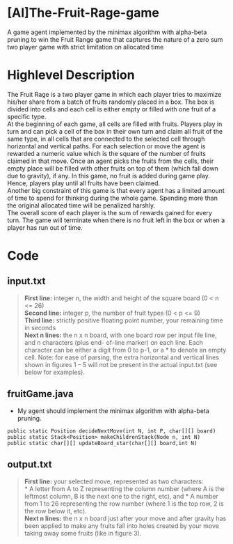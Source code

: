 # [AI]The-Fruit-Rage-game
 A game agent implemented by the minimax algorithm with alpha-beta pruning to win the Fruit Range game that captures the nature of a zero sum two player game with strict limitation on allocated time

# Highlevel Description
The Fruit Rage is a two player game in which each player tries to maximize his/her share from a batch of fruits randomly placed in a box. The box is divided into cells and each cell is either empty or filled with one fruit of a specific type.
<br />
At the beginning of each game, all cells are filled with fruits. Players play in turn and can pick a cell of the box in their own turn and claim all fruit of the same type, in all cells that are connected to the selected cell through horizontal and vertical paths. For each selection or move the agent is rewarded a numeric value which is the square of the number of fruits claimed in that move. Once an agent picks the fruits from the cells, their empty place will be filled with other fruits on top of them (which fall down due to gravity), if any. In this game, no fruit is added during game play. Hence, players play until all fruits have been claimed.
<br />
Another big constraint of this game is that every agent has a limited amount of time to spend for thinking during the whole game. Spending more than the original allocated time will be penalized harshly.
<br />
The overall score of each player is the sum of rewards gained for every turn. The game will terminate when there is no fruit left in the box or when a player has run out of time.

# Code
## input.txt
> __First line:__ integer n, the width and height of the square board (0 < n <= 26)<br />
> __Second line:__ integer p, the number of fruit types (0 < p <= 9)<br />
> __Third line:__ strictly positive floating point number, your remaining time in seconds<br />
> __Next n lines:__ the n x n board, with one board row per input file line, and n characters (plus end- of-line marker) on each line. Each character can be either a digit from 0 to p-1, or a * to denote an empty cell. Note: for ease of parsing, the extra horizontal and vertical lines shown in figures 1 – 5 will not be present in the actual input.txt (see below for examples).

## fruitGame.java
- My agent should implement the minimax algorithm with alpha-beta pruning. 
```
public static Position decideNextMove(int N, int P, char[][] board)
public static Stack<Position> makeChildrenStack(Node n, int N)
public static char[][] updateBoard_star(char[][] board,int N)
```

## output.txt
> __First line:__ your selected move, represented as two characters:<br />
>              * A letter from A to Z representing the column number (where A is the leftmost column, B is the next one to the right, etc), and
>              * A number from 1 to 26 representing the row number (where 1 is the top row, 2 is the row below it, etc).<br />
> __Next n lines:__ the n x n board just after your move and after gravity has been applied to make any fruits fall into holes created by your move taking away some fruits (like in figure 3).


